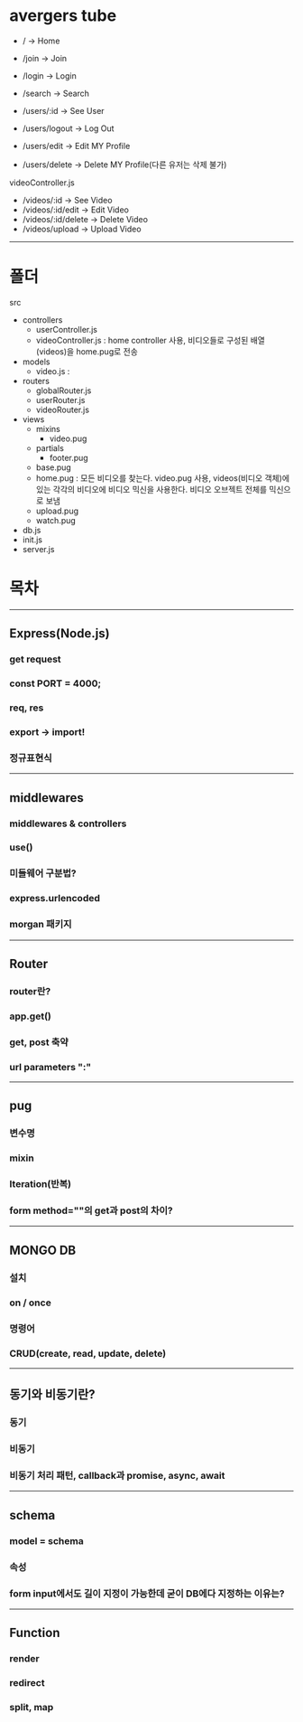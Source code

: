 # avergers tube
* / → Home
* /join → Join
* /login → Login
* /search → Search

* /users/:id -> See User
* /users/logout -> Log Out
* /users/edit -> Edit MY Profile
* /users/delete -> Delete MY Profile(다른 유저는 삭제 불가)

videoController.js
* /videos/:id -> See Video
* /videos/:id/edit -> Edit Video
* /videos/:id/delete -> Delete Video
* /videos/upload -> Upload Video

***
# 폴더
src
* controllers
   * userController.js
   * videoController.js : home controller 사용, 비디오들로 구성된 배열(videos)을 home.pug로 전송
* models
   * video.js : 
* routers
   * globalRouter.js
   * userRouter.js
   * videoRouter.js
* views
   * mixins
      * video.pug
   * partials
      * footer.pug
   * base.pug
   * home.pug : 모든 비디오를 찾는다. video.pug 사용, videos(비디오 객체)에 있는 각각의 비디오에 비디오 믹신을 사용한다. 비디오 오브젝트 전체를 믹신으로 보냄
   * upload.pug
   * watch.pug
* db.js
* init.js
* server.js


# 목차
***
## Express(Node.js)
### get request
### const PORT = 4000;
### req, res
### export → import!
### 정규표현식

***
## middlewares
### middlewares & controllers
### use() 
### 미들웨어 구분법?
### express.urlencoded
### morgan 패키지

***
## Router
### router란?
### app.get()
### get, post 축약
### url parameters ":"

***
## pug
### 변수명
### mixin
### Iteration(반복)
### form method=""의 get과 post의 차이?

***
## MONGO DB
### 설치
### on / once
### 명령어
### CRUD(create, read, update, delete)

***
## 동기와 비동기란?
### 동기
### 비동기
### 비동기 처리 패턴, callback과 promise, async, await

***
## schema
### model = schema
### 속성
### form input에서도 길이 지정이 가능한데 굳이 DB에다 지정하는 이유는?

***
## Function
### render
### redirect
### split, map

